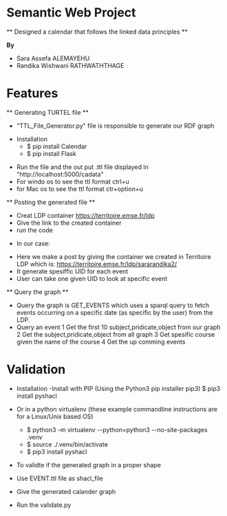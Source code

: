 # Semantic Web Project

** Designed a calendar that follows the linked data principles **

**By**
- Sara Assefa ALEMAYEHU
- Randika Wishwani RATHWATHTHAGE

# Features

** Generating TURTEL file **
- "TTL_File_Generator.py" file is responsible to generate our RDF graph
* Installation 
  - $ pip install Calendar
  - $ pip install Flask
- Run the file and the out put .ttl file displayed in "http://localhost:5000/cadata"
- For windo os to see the ttl format ctrl+u
- for Mac os to see the ttl format ctr+option+u

** Posting the generated file **

- Creat LDP container https://territoire.emse.fr/ldp
- Give the link to the created container 
- run the code 
* In our case:
- Here we make a post by giving the container we created in Territoire LDP which is: https://territoire.emse.fr/ldp/sararandika2/ 
- It generate spesiffic UID for each event 
- User can take one given UID to look at specific event

** Query the graph **

- Query the graph is GET_EVENTS which uses a sparql query to fetch events occurring on a specific date (as specific by the user) from the LDP.
- Query an event 
  1 Get the first 10 subject,pridicate,object from our graph 
  2 Get the subject,pridicate,object from all graph 
  3 Get spesific course given the name of the course
  4 Get the up comming events


# Validation
* Installation
  -Install with PIP (Using the Python3 pip installer pip3)
   $ pip3 install pyshacl
- Or in a python virtualenv (these example commandline instructions are for a Linux/Unix based OS)
  - $ python3 -m virtualenv --python=python3 --no-site-packages .venv
  - $ source ./.venv/bin/activate
  - $ pip3 install pyshacl 

- To validte if the generated graph in a proper shape
- Use EVENT.ttl file as shacl_file 
- Give the generated calander graph
- Run the validate.py
